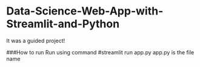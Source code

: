# Data-Science-Web-App-with-Streamlit-and-Python
It was a guided project!

###How to run
Run using command
#streamlit run app.py 
app.py is the file name
